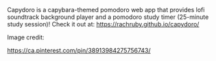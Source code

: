 Capydoro is a capybara-themed pomodoro web app that provides lofi soundtrack background player and a pomodoro study timer (25-minute study session)!
Check it out at: https://rachruby.github.io/capydoro/


Image credit: 

https://ca.pinterest.com/pin/38913984275756743/
